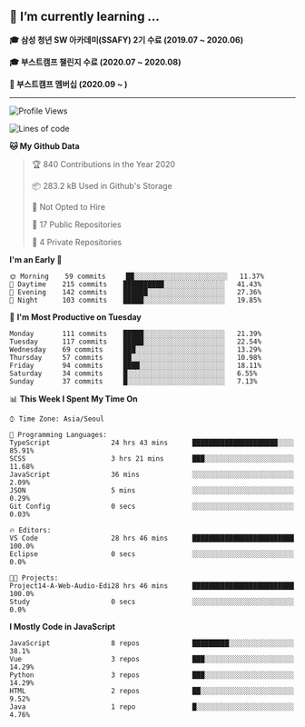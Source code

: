 ## 🌱 I’m currently learning ...

**🎓 삼성 청년 SW 아카데미(SSAFY) 2기 수료 (2019.07 ~ 2020.06)**

**🎓 부스트캠프 챌린지 수료 (2020.07 ~ 2020.08)**

**🏃  부스트캠프 멤버십 (2020.09 ~ )**
 
-----

<!--START_SECTION:waka-->
![Profile Views](http://img.shields.io/badge/Profile%20Views-16-blue)

![Lines of code](https://img.shields.io/badge/From%20Hello%20World%20I%27ve%20Written-34.6%20million%20lines%20of%20code-blue)

**🐱 My Github Data** 

> 🏆 840 Contributions in the Year 2020
 > 
> 📦 283.2 kB Used in Github's Storage 
 > 
> 🚫 Not Opted to Hire
 > 
> 📜 17 Public Repositories
 > 
> 🔑 4 Private Repositories 

**I'm an Early 🐤** 

```text
🌞 Morning    59 commits     ██░░░░░░░░░░░░░░░░░░░░░░░   11.37% 
🌆 Daytime    215 commits    ██████████░░░░░░░░░░░░░░░   41.43% 
🌃 Evening    142 commits    ██████░░░░░░░░░░░░░░░░░░░   27.36% 
🌙 Night      103 commits    █████░░░░░░░░░░░░░░░░░░░░   19.85%

```
📅 **I'm Most Productive on Tuesday** 

```text
Monday       111 commits    █████░░░░░░░░░░░░░░░░░░░░   21.39% 
Tuesday      117 commits    █████░░░░░░░░░░░░░░░░░░░░   22.54% 
Wednesday    69 commits     ███░░░░░░░░░░░░░░░░░░░░░░   13.29% 
Thursday     57 commits     ██░░░░░░░░░░░░░░░░░░░░░░░   10.98% 
Friday       94 commits     ████░░░░░░░░░░░░░░░░░░░░░   18.11% 
Saturday     34 commits     █░░░░░░░░░░░░░░░░░░░░░░░░   6.55% 
Sunday       37 commits     █░░░░░░░░░░░░░░░░░░░░░░░░   7.13%

```


📊 **This Week I Spent My Time On** 

```text
⌚︎ Time Zone: Asia/Seoul

💬 Programming Languages: 
TypeScript               24 hrs 43 mins      █████████████████████░░░░   85.91% 
SCSS                     3 hrs 21 mins       ███░░░░░░░░░░░░░░░░░░░░░░   11.68% 
JavaScript               36 mins             ░░░░░░░░░░░░░░░░░░░░░░░░░   2.09% 
JSON                     5 mins              ░░░░░░░░░░░░░░░░░░░░░░░░░   0.29% 
Git Config               0 secs              ░░░░░░░░░░░░░░░░░░░░░░░░░   0.03%

🔥 Editors: 
VS Code                  28 hrs 46 mins      █████████████████████████   100.0% 
Eclipse                  0 secs              ░░░░░░░░░░░░░░░░░░░░░░░░░   0.0%

🐱‍💻 Projects: 
Project14-A-Web-Audio-Edi28 hrs 46 mins      █████████████████████████   100.0% 
Study                    0 secs              ░░░░░░░░░░░░░░░░░░░░░░░░░   0.0%

```

**I Mostly Code in JavaScript** 

```text
JavaScript               8 repos             █████████░░░░░░░░░░░░░░░░   38.1% 
Vue                      3 repos             ███░░░░░░░░░░░░░░░░░░░░░░   14.29% 
Python                   3 repos             ███░░░░░░░░░░░░░░░░░░░░░░   14.29% 
HTML                     2 repos             ██░░░░░░░░░░░░░░░░░░░░░░░   9.52% 
Java                     1 repo              █░░░░░░░░░░░░░░░░░░░░░░░░   4.76%

```



<!--END_SECTION:waka-->
